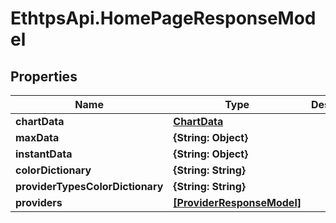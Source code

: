 # EthtpsApi.HomePageResponseModel

## Properties

Name | Type | Description | Notes
------------ | ------------- | ------------- | -------------
**chartData** | [**ChartData**](ChartData.md) |  | [optional] 
**maxData** | **{String: Object}** |  | [optional] 
**instantData** | **{String: Object}** |  | [optional] 
**colorDictionary** | **{String: String}** |  | [optional] 
**providerTypesColorDictionary** | **{String: String}** |  | [optional] 
**providers** | [**[ProviderResponseModel]**](ProviderResponseModel.md) |  | [optional] 


